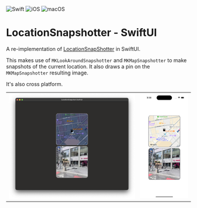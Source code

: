 ![Swift](https://img.shields.io/badge/Swift-5.9-orange) ![iOS](https://img.shields.io/badge/iOS-17.0-orange) ![macOS](https://img.shields.io/badge/iOS-14.0-orange)

# LocationSnapshotter - SwiftUI

A re-implementation of [LocationSnapShotter](https://github.com/RustyKnight/LocationShapShotter) in SwiftUI.

This makes use of `MKLookAroundSnapshotter` and `MKMapSnapshotter` to make snapshots of the current location.  It also draws a pin on the `MKMapSnapshotter` resulting image.

It's also cross platform.

<table border="0">
  <tr>
    <td><img src="Snapshots/DesktopSnapshot.png"></td>
    <td><img src="Snapshots/MobileSnapshot.png"></td>
   </tr> 
</table>

